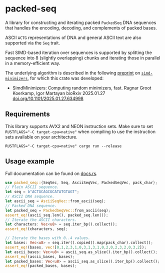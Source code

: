# packed-seq

A library for constructing and iterating packed `PackedSeq` DNA sequences that
handles the encoding, decoding, and complements of packed bases.

ASCII `ACTG` representations of DNA and general ASCII text are also supported via the `Seq` trait.

Fast SIMD-based iteration over sequences is supported by splitting the sequence
into 8 (slightly overlapping) chunks and iterating those in parallel in a
memory-efficient way.

The underlying algorithm is described in the following
[preprint](https://doi.org/10.1101/2025.01.27.634998) on
[`simd-minimizers`](https://github.com/rust-seq/simd-minimizers), for which this
crate was developed:

-   SimdMinimizers: Computing random minimizers, fast.
    Ragnar Groot Koerkamp, Igor Martayan
    bioRxiv 2025.01.27 [doi.org/10.1101/2025.01.27.634998](https://doi.org/10.1101/2025.01.27.634998)


## Requirements

This library supports AVX2 and NEON instruction sets.
Make sure to set `RUSTFLAGS="-C target-cpu=native"` when compiling to use the instruction sets available on your architecture.

    RUSTFLAGS="-C target-cpu=native" cargo run --release


## Usage example

Full documentation can be found on [docs.rs](https://docs.rs/packed-seq).

```rust
use packed_seq::{SeqVec, Seq, AsciiSeqVec, PackedSeqVec, pack_char};
// Plain ASCII sequence.
let seq = b"ACTGCAGCGCATATGTAGT";
// ASCII DNA sequence.
let ascii_seq = AsciiSeqVec::from_ascii(seq);
// Packed DNA sequence.
let packed_seq = PackedSeqVec::from_ascii(seq);
assert_eq!(ascii_seq.len(), packed_seq.len());
// Iterate the ASCII characters.
let characters: Vec<u8> = seq.iter_bp().collect();
assert_eq!(characters, seq);

// Iterate the bases with 0..4 values.
let bases: Vec<u8> = seq.iter().copied().map(pack_char).collect();
assert_eq!(bases, vec![0,1,2,3,1,0,3,1,3,1,0,2,0,2,3,2,0,3,2]);
let ascii_bases: Vec<u8> = ascii_seq.as_slice().iter_bp().collect();
assert_eq!(ascii_bases, bases);
let packed_bases: Vec<u8> = ascii_seq.as_slice().iter_bp().collect();
assert_eq!(packed_bases, bases);
```

